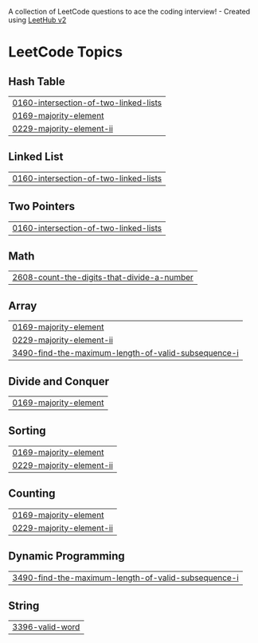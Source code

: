 A collection of LeetCode questions to ace the coding interview! - Created using [LeetHub v2](https://github.com/arunbhardwaj/LeetHub-2.0)
<!---LeetCode Topics Start-->
# LeetCode Topics
## Hash Table
|  |
| ------- |
| [0160-intersection-of-two-linked-lists](https://github.com/28Saumya/DSA_questions/tree/master/0160-intersection-of-two-linked-lists) |
| [0169-majority-element](https://github.com/28Saumya/DSA_questions/tree/master/0169-majority-element) |
| [0229-majority-element-ii](https://github.com/28Saumya/DSA_questions/tree/master/0229-majority-element-ii) |
## Linked List
|  |
| ------- |
| [0160-intersection-of-two-linked-lists](https://github.com/28Saumya/DSA_questions/tree/master/0160-intersection-of-two-linked-lists) |
## Two Pointers
|  |
| ------- |
| [0160-intersection-of-two-linked-lists](https://github.com/28Saumya/DSA_questions/tree/master/0160-intersection-of-two-linked-lists) |
## Math
|  |
| ------- |
| [2608-count-the-digits-that-divide-a-number](https://github.com/28Saumya/DSA_questions/tree/master/2608-count-the-digits-that-divide-a-number) |
## Array
|  |
| ------- |
| [0169-majority-element](https://github.com/28Saumya/DSA_questions/tree/master/0169-majority-element) |
| [0229-majority-element-ii](https://github.com/28Saumya/DSA_questions/tree/master/0229-majority-element-ii) |
| [3490-find-the-maximum-length-of-valid-subsequence-i](https://github.com/28Saumya/DSA_questions/tree/master/3490-find-the-maximum-length-of-valid-subsequence-i) |
## Divide and Conquer
|  |
| ------- |
| [0169-majority-element](https://github.com/28Saumya/DSA_questions/tree/master/0169-majority-element) |
## Sorting
|  |
| ------- |
| [0169-majority-element](https://github.com/28Saumya/DSA_questions/tree/master/0169-majority-element) |
| [0229-majority-element-ii](https://github.com/28Saumya/DSA_questions/tree/master/0229-majority-element-ii) |
## Counting
|  |
| ------- |
| [0169-majority-element](https://github.com/28Saumya/DSA_questions/tree/master/0169-majority-element) |
| [0229-majority-element-ii](https://github.com/28Saumya/DSA_questions/tree/master/0229-majority-element-ii) |
## Dynamic Programming
|  |
| ------- |
| [3490-find-the-maximum-length-of-valid-subsequence-i](https://github.com/28Saumya/DSA_questions/tree/master/3490-find-the-maximum-length-of-valid-subsequence-i) |
## String
|  |
| ------- |
| [3396-valid-word](https://github.com/28Saumya/DSA_questions/tree/master/3396-valid-word) |
<!---LeetCode Topics End-->